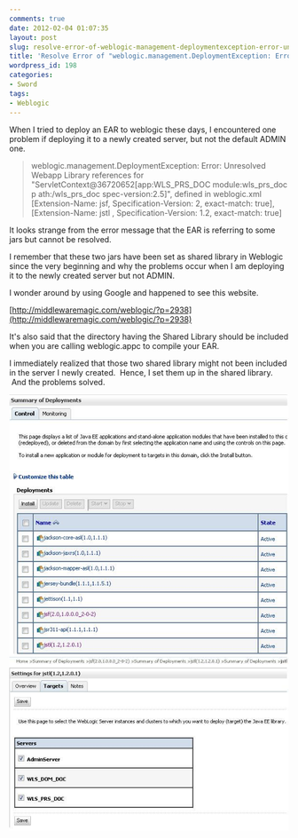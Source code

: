 ```yaml
---
comments: true
date: 2012-02-04 01:07:35
layout: post
slug: resolve-error-of-weblogic-management-deploymentexception-error-unresolved-webapp-library-references
title: 'Resolve Error of "weblogic.management.DeploymentException: Error: Unresolved Webapp Library references"'
wordpress_id: 198
categories:
- Sword
tags:
- Weblogic
---
```


When I tried to deploy an EAR to weblogic these days, I encountered one problem if deploying it to a newly created server, but not the default ADMIN one.

> weblogic.management.DeploymentException: Error: Unresolved Webapp Library references for "ServletContext@36720652[app:WLS_PRS_DOC module:wls_prs_doc p
ath:/wls_prs_doc spec-version:2.5]", defined in weblogic.xml [Extension-Name: jsf, Specification-Version: 2, exact-match: true], [Extension-Name: jstl
, Specification-Version: 1.2, exact-match: true]

It looks strange from the error message that the EAR is referring to some jars but cannot be resolved.

I remember that these two jars have been set as shared library in Weblogic since the very beginning and why the problems occur when I am deploying it to the newly created server but not ADMIN.

I wonder around by using Google and happened to see this website.

[http://middlewaremagic.com/weblogic/?p=2938](http://middlewaremagic.com/weblogic/?p=2938)

It's also said that the directory having the Shared Library should be included when you are calling weblogic.appc to compile your EAR.

I immediately realized that those two shared library might not been included in the server I newly created.  Hence, I set them up in the shared library.  And the problems solved.

[![Image](https://raw.githubusercontent.com/kenspirit/blog-cdn-data/master/weblogic1.jpg?w=574)](https://raw.githubusercontent.com/kenspirit/blog-cdn-data/master/weblogic1.jpg)[![Image](https://raw.githubusercontent.com/kenspirit/blog-cdn-data/master/weblogic2.jpg?w=614)](https://raw.githubusercontent.com/kenspirit/blog-cdn-data/master/weblogic2.jpg)

 

 
